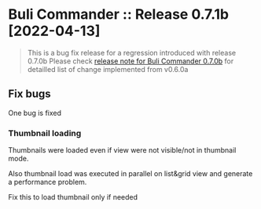 # Buli Commander :: Release 0.7.1b [2022-04-13]

> This is a bug fix release for a regression introduced with release 0.7.0b
> Please check [release note for Buli Commander 0.7.0b](./RELEASE-0.7.0b.md) for detailled list of change implemented from v0.6.0a


## Fix bugs
One bug is fixed

### Thumbnail loading
Thumbnails were loaded even if view were not visible/not in thumbnail mode.

Also thumbnail load was executed in parallel on list&grid view and generate a performance problem.

Fix this to load thumbnail only if needed
